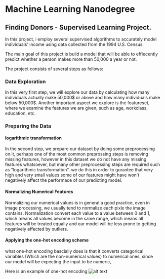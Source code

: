# Machine Learning Nanodegree
## Finding Donors - Supervised Learning Project.

In this project,  i employ several supervised algorithms to accurately model individuals' income using data collected from the 1994 U.S. Census.

The main goal of this project is build a model that will be able to effiecently predict whether a person makes more than 50,000 a year or not.

The project consists of several steps as follows:
### Data Exploration
In this very first step, we will explore our data by calculating how many individuals actually make 50,000$ or above and how many individuals make below 50,000$.
Another important aspect we explore is the featureset, where we examine the features we are given, such as age, workclass, education, etc.

### Preparing the Data


#### logarithmic transformation
In the second step, we prepare our dataset by doing some preprocessing on it, perhaps one of the most common preprossing steps is removing missing features, however in this dataset
we do not have any missing features whatsoever, but many other preprocessing steps are required such as "logarithmic transformation".
we do this in order to gurantee that very high and very small values some of our features might have won't negatively affect the performace of our predicting model.

#### Normalizing Numerical Features
Normalizing our numerical values is in general a good practice, even in image processing, we usually tend to normalize each pixle the image contains.
Normalization convert each value to a value between 0 and 1, which means all values become in the same range, 
which means all features will be treated equally and our model will be less prone to getting negatively affected by outliers.

#### Applying the one-hot encoding scheme
what one-hot encoding bascially does is that it converts categorical variables (Which are the non-numerical values) to numerical ones, since 
our model will be expecting the input to be numeric,

Here is an example of one-hot encoding
![alt text]()





